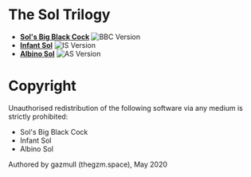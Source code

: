 # The Sol Trilogy
- [**Sol's Big Black Cock**](bbc/README.md) ![BBC Version](https://img.shields.io/badge/BBC-v0.11.0-orange)
- [**Infant Sol**](is/README.md) ![IS Version](https://img.shields.io/badge/IS-v0.9.0-orange)
- [**Albino Sol**](as/README.md) ![AS Version](https://img.shields.io/badge/AS-v0.1.0-A6C2E6)

# Copyright
Unauthorised redistribution of the following software via any medium is strictly prohibited:
 - Sol's Big Black Cock
 - Infant Sol
 - Albino Sol

Authored by gazmull (thegzm.space), May 2020
